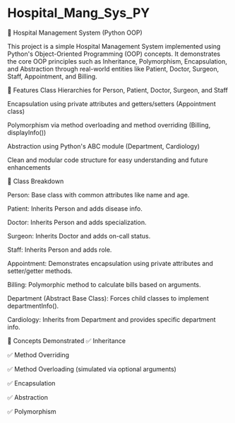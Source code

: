 # Hospital_Mang_Sys_PY
🏥 Hospital Management System (Python OOP)

This project is a simple Hospital Management System implemented using Python's Object-Oriented Programming (OOP) concepts. It demonstrates the core OOP principles such as Inheritance, Polymorphism, Encapsulation, and Abstraction through real-world entities like Patient, Doctor, Surgeon, Staff, Appointment, and Billing.

🚀 Features
Class Hierarchies for Person, Patient, Doctor, Surgeon, and Staff

Encapsulation using private attributes and getters/setters (Appointment class)

Polymorphism via method overloading and method overriding (Billing, displayInfo())

Abstraction using Python's ABC module (Department, Cardiology)

Clean and modular code structure for easy understanding and future enhancements

🧱 Class Breakdown

Person: Base class with common attributes like name and age.

Patient: Inherits Person and adds disease info.

Doctor: Inherits Person and adds specialization.

Surgeon: Inherits Doctor and adds on-call status.

Staff: Inherits Person and adds role.

Appointment: Demonstrates encapsulation using private attributes and setter/getter methods.

Billing: Polymorphic method to calculate bills based on arguments.

Department (Abstract Base Class): Forces child classes to implement departmentInfo().

Cardiology: Inherits from Department and provides specific department info.

📘 Concepts Demonstrated
✅ Inheritance

✅ Method Overriding

✅ Method Overloading (simulated via optional arguments)

✅ Encapsulation

✅ Abstraction

✅ Polymorphism
